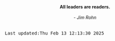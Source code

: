 
<div align="center"><b><span>All leaders are readers.</span></b><br><br><i> - Jim Rohn</i></div>
<br><br><kbd>Last updated:Thu Feb 13 12:13:30 2025</kbd>